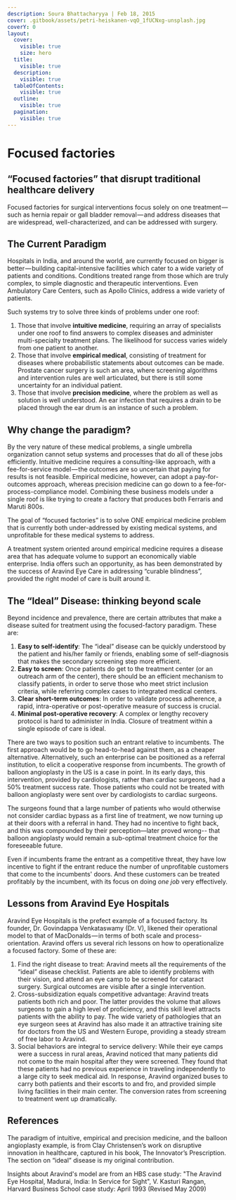 ```yaml
---
description: Soura Bhattacharyya | Feb 18, 2015
cover: .gitbook/assets/petri-heiskanen-vqO_1fUCNxg-unsplash.jpg
coverY: 0
layout:
  cover:
    visible: true
    size: hero
  title:
    visible: true
  description:
    visible: true
  tableOfContents:
    visible: true
  outline:
    visible: true
  pagination:
    visible: true
---
```


# Focused factories

## “Focused factories” that disrupt traditional healthcare delivery

Focused factories for surgical interventions focus solely on one treatment — such as hernia repair or gall bladder removal — and address diseases that are widespread, well-characterized, and can be addressed with surgery.

## The Current Paradigm

Hospitals in India, and around the world, are currently focused on bigger is better — building capital-intensive facilities which cater to a wide variety of patients and conditions. Conditions treated range from those which are truly complex, to simple diagnostic and therapeutic interventions. Even Ambulatory Care Centers, such as Apollo Clinics, address a wide variety of patients.

Such systems try to solve three kinds of problems under one roof:

1. Those that involve **intuitive medicine**, requiring an array of specialists under one roof to find answers to complex diseases and administer multi-specialty treatment plans. The likelihood for success varies widely from one patient to another.
2. Those that involve **empirical medical**, consisting of treatment for diseases where probabilistic statements about outcomes can be made. Prostate cancer surgery is such an area, where screening algorithms and intervention rules are well articulated, but there is still some uncertainty for an individual patient.
3. Those that involve **precision medicine**, where the problem as well as solution is well understood. An ear infection that requires a drain to be placed through the ear drum is an instance of such a problem.

## Why change the paradigm?

By the very nature of these medical problems, a single umbrella organization cannot setup systems and processes that do all of these jobs efficiently. Intuitive medicine requires a consulting-like approach, with a fee-for-service model — the outcomes are so uncertain that paying for results is not feasible. Empirical medicine, however, can adopt a pay-for-outcomes approach, whereas precision medicine can go down to a fee-for-process-compliance model. Combining these business models under a single roof is like trying to create a factory that produces both Ferraris and Maruti 800s.

The goal of “focused factories” is to solve ONE empirical medicine problem that is currently both under-addressed by existing medical systems, and unprofitable for these medical systems to address.

A treatment system oriented around empirical medicine requires a disease area that has adequate volume to support an economically viable enterprise. India offers such an opportunity, as has been demonstrated by the success of Aravind Eye Care in addressing “curable blindness”, provided the right model of care is built around it.

## The “Ideal” Disease: thinking beyond scale

Beyond incidence and prevalence, there are certain attributes that make a disease suited for treatment using the focused-factory paradigm. These are:

1. **Easy to self-identify**: The “ideal” disease can be quickly understood by the patient and his/her family or friends, enabling some of self-diagnosis that makes the secondary screening step more efficient.
2. **Easy to screen**: Once patients do get to the treatment center (or an outreach arm of the center), there should be an efficient mechanism to classify patients, in order to serve those who meet strict inclusion criteria, while referring complex cases to integrated medical centers.
3. **Clear short-term outcomes**: In order to validate process adherence, a rapid, intra-operative or post-operative measure of success is crucial.
4. **Minimal post-operative recovery**: A complex or lengthy recovery protocol is hard to administer in India. Closure of treatment within a single episode of care is ideal.

There are two ways to position such an entrant relative to incumbents. The first approach would be to go head-to-head against them, as a cheaper alternative. Alternatively, such an enterprise can be positioned as a referral institution, to elicit a cooperative response from incumbents. The growth of balloon angioplasty in the US is a case in point. In its early days, this intervention, provided by cardiologists, rather than cardiac surgeons, had a 50% treatment success rate. Those patients who could not be treated with balloon angioplasty were sent over by cardiologists to cardiac surgeons.

The surgeons found that a large number of patients who would otherwise not consider cardiac bypass as a first line of treatment, we now turning up at their doors with a referral in hand. They had no incentive to fight back, and this was compounded by their perception—later proved wrong-- that balloon angioplasty would remain a sub-optimal treatment choice for the foreseeable future.

Even if incumbents frame the entrant as a competitive threat, they have low incentive to fight if the entrant reduce the number of unprofitable customers that come to the incumbents' doors. And these customers can be treated profitably by the incumbent, with its focus on doing _one job_ very effectively.

## Lessons from Aravind Eye Hospitals

Aravind Eye Hospitals is the prefect example of a focused factory. Its founder, Dr. Govindappa Venkataswamy (Dr. V), likened their operational model to that of MacDonalds — in terms of both scale and process-orientation. Aravind offers us several rich lessons on how to operationalize a focused factory. Some of these are:

1. Find the right disease to treat: Aravind meets all the requirements of the “ideal” disease checklist. Patients are able to identify problems with their vision, and attend an eye camp to be screened for cataract surgery. Surgical outcomes are visible after a single intervention.
2. Cross-subsidization equals competitive advantage: Aravind treats patients both rich and poor. The latter provides the volume that allows surgeons to gain a high level of proficiency, and this skill level attracts patients with the ability to pay. The wide variety of pathologies that an eye surgeon sees at Aravind has also made it an attractive training site for doctors from the US and Western Europe, providing a steady stream of free labor to Aravind.
3. Social behaviors are integral to service delivery: While their eye camps were a success in rural areas, Aravind noticed that many patients did not come to the main hospital after they were screened. They found that these patients had no previous experience in traveling independently to a large city to seek medical aid. In response, Aravind organized buses to carry both patients and their escorts to and fro, and provided simple living facilities in their main center. The conversion rates from screening to treatment went up dramatically.

## References

The paradigm of intuitive, empirical and precision medicine, and the balloon angioplasty example, is from Clay Christensen’s work on disruptive innovation in healthcare, captured in his book, The Innovator’s Prescription. The section on “ideal” disease is my original contribution.

Insights about Aravind's model are from an HBS case study: "The Aravind Eye Hospital, Madurai, India: In Service for Sight", V. Kasturi Rangan, Harvard Business School case study: April 1993 (Revised May 2009)
